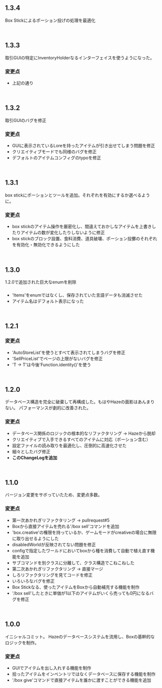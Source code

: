 ## 1.3.4
Box Stickによるポーション投げの処理を最適化

<br>

## 1.3.3
取引GUIの特定にInventoryHolderなるインターフェイスを使うようになった。
### 変更点
* 上記の通り

<br>

## 1.3.2
取引GUIのバグを修正
### 変更点
* GUIに表示されているLoreを持ったアイテムが引き出せてしまう問題を修正
* クリエイティブモードでも同様のバグを修正
* デフォルトのアイテムコンフィグのtypoを修正

<br>

## 1.3.1
box stickにポーションとツールを追加。それぞれを有効にするか選べるように。
### 変更点
* box stickのアイテム操作を厳密化し、間違えておかしなアイテムを上書きしたりアイテムの数が変化したりしないように修正
* box stickのブロック設置、食料消費、道具破壊、ポーション投擲のそれぞれを有効化・無効化できるようにした

<br>

## 1.3.0
1.2.0で追加された巨大なenumを削除
###
* 'Items'をenumではなくし、保存されていた言語データも消滅させた
* アイテム名はデフォルト表示になった

<br>

## 1.2.1
### 変更点
* 'AutoStoreList'を使うとすべて表示されてしまうバグを修正
* 'SellPriceList'でページの上限がないバグを修正
* 'T -> T'は今後'Function.identity()'を使う

<br>

## 1.2.0
データベース構造を完全に破棄して再構成した。もはやHazeの面影はあんまりない。
パフォーマンスが劇的に改善された。
### 変更点
* データベース関係のロジックの根本的なリファクタリング -> Hazeから脱却
* クリエイティブで入手できるすべてのアイテムに対応（ポーション含む）
* 設定ファイルの読み取りを最適化し、圧倒的に高速化させた
* 細々としたバグ修正
* **このChangeLogを追加**

<br>

## 1.1.0
バージョン変更をサボっていたため、変更点多数。
### 変更点
* 第一次あかれぎリファクタリング -> pullrequest#5
* Boxから直接アイテムを売れる'/box sell'コマンドを追加
* 'box.creative'の権限を持っているか、ゲームモードがcreativeの場合に無限に取り出せるようにした
* disabledWorldが反映されてない問題を修正
* configで指定したワールドにおいてboxから種を消費して自動で植え直す機能を追加
* サブコマンドを別クラスに分離して、クラス構造でこねこねした
* 第二次あかれぎリファクタリング -> 直接マージ
* しろリファクタリングを見てコードを修正
* いろいろなバグを修正
* Box Stickなる、使ったアイテムをBoxから自動補充する機能を制作
* '/box sell'したときに単価が1以下のアイテムがいくら売っても0円になるバグを修正

<br>

## 1.0.0
イニシャルコミット。
Hazeのデータベースシステムを流用し、Boxの基幹的なロジックを制作。
### 変更点
* GUIでアイテムを出し入れする機能を制作
* 拾ったアイテムをインベントリではなくデータベースに保存する機能を制作
* '/box give'コマンドで直接アイテムを誰かに渡すことができる機能を追加
